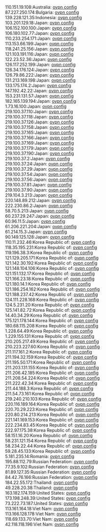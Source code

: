 110.151.19.108:Australia: [ovpn config](vpn/110_151_19_108.ovpn)  
87.227.250.174:Bulgaria: [ovpn config](vpn/87_227_250_174.ovpn)  
139.228.121.35:Indonesia: [ovpn config](vpn/139_228_121_35.ovpn)  
103.201.129.18:Japan: [ovpn config](vpn/103_201_129_18.ovpn)  
106.152.100.100:Japan: [ovpn config](vpn/106_152_100_100.ovpn)  
106.180.102.77:Japan: [ovpn config](vpn/106_180_102_77.ovpn)  
110.233.254.171:Japan: [ovpn config](vpn/110_233_254_171.ovpn)  
113.153.66.199:Japan: [ovpn config](vpn/113_153_66_199.ovpn)  
118.241.25.156:Japan: [ovpn config](vpn/118_241_25_156.ovpn)  
121.103.191.116:Japan: [ovpn config](vpn/121_103_191_116.ovpn)  
122.23.52.36:Japan: [ovpn config](vpn/122_23_52_36.ovpn)  
126.117.252.199:Japan: [ovpn config](vpn/126_117_252_199.ovpn)  
126.34.176.124:Japan: [ovpn config](vpn/126_34_176_124.ovpn)  
126.79.86.222:Japan: [ovpn config](vpn/126_79_86_222.ovpn)  
131.213.169.198:Japan: [ovpn config](vpn/131_213_169_198.ovpn)  
133.175.174.2:Japan: [ovpn config](vpn/133_175_174_2.ovpn)  
147.192.42.22:Japan: [ovpn config](vpn/147_192_42_22.ovpn)  
153.231.131.57:Japan: [ovpn config](vpn/153_231_131_57.ovpn)  
182.165.139.194:Japan: [ovpn config](vpn/182_165_139_194.ovpn)  
1.73.16.100:Japan: [ovpn config](vpn/1_73_16_100.ovpn)  
219.100.37.110:Japan: [ovpn config](vpn/219_100_37_110.ovpn)  
219.100.37.118:Japan: [ovpn config](vpn/219_100_37_118.ovpn)  
219.100.37.126:Japan: [ovpn config](vpn/219_100_37_126.ovpn)  
219.100.37.158:Japan: [ovpn config](vpn/219_100_37_158.ovpn)  
219.100.37.165:Japan: [ovpn config](vpn/219_100_37_165.ovpn)  
219.100.37.166:Japan: [ovpn config](vpn/219_100_37_166.ovpn)  
219.100.37.169:Japan: [ovpn config](vpn/219_100_37_169.ovpn)  
219.100.37.179:Japan: [ovpn config](vpn/219_100_37_179.ovpn)  
219.100.37.190:Japan: [ovpn config](vpn/219_100_37_190.ovpn)  
219.100.37.2:Japan: [ovpn config](vpn/219_100_37_2.ovpn)  
219.100.37.24:Japan: [ovpn config](vpn/219_100_37_24.ovpn)  
219.100.37.29:Japan: [ovpn config](vpn/219_100_37_29.ovpn)  
219.100.37.54:Japan: [ovpn config](vpn/219_100_37_54.ovpn)  
219.100.37.56:Japan: [ovpn config](vpn/219_100_37_56.ovpn)  
219.100.37.81:Japan: [ovpn config](vpn/219_100_37_81.ovpn)  
219.100.37.90:Japan: [ovpn config](vpn/219_100_37_90.ovpn)  
219.104.3.213:Japan: [ovpn config](vpn/219_104_3_213.ovpn)  
220.148.89.212:Japan: [ovpn config](vpn/220_148_89_212.ovpn)  
222.230.86.2:Japan: [ovpn config](vpn/222_230_86_2.ovpn)  
58.70.5.213:Japan: [ovpn config](vpn/58_70_5_213.ovpn)  
60.237.29.247:Japan: [ovpn config](vpn/60_237_29_247.ovpn)  
60.96.11.5:Japan: [ovpn config](vpn/60_96_11_5.ovpn)  
61.206.221.204:Japan: [ovpn config](vpn/61_206_221_204.ovpn)  
61.214.15.3:Japan: [ovpn config](vpn/61_214_15_3.ovpn)  
90.149.125.128:Japan: [ovpn config](vpn/90_149_125_128.ovpn)  
110.11.232.46:Korea Republic of: [ovpn config](vpn/110_11_232_46.ovpn)  
118.35.195.231:Korea Republic of: [ovpn config](vpn/118_35_195_231.ovpn)  
119.196.38.3:Korea Republic of: [ovpn config](vpn/119_196_38_3.ovpn)  
121.129.205.171:Korea Republic of: [ovpn config](vpn/121_129_205_171.ovpn)  
121.142.30.192:Korea Republic of: [ovpn config](vpn/121_142_30_192.ovpn)  
121.148.104.106:Korea Republic of: [ovpn config](vpn/121_148_104_106.ovpn)  
121.151.132.17:Korea Republic of: [ovpn config](vpn/121_151_132_17.ovpn)  
121.166.23.18:Korea Republic of: [ovpn config](vpn/121_166_23_18.ovpn)  
121.180.14.1:Korea Republic of: [ovpn config](vpn/121_180_14_1.ovpn)  
121.186.254.162:Korea Republic of: [ovpn config](vpn/121_186_254_162.ovpn)  
121.188.237.42:Korea Republic of: [ovpn config](vpn/121_188_237_42.ovpn)  
124.111.228.168:Korea Republic of: [ovpn config](vpn/124_111_228_168.ovpn)  
124.5.231.20:Korea Republic of: [ovpn config](vpn/124_5_231_20.ovpn)  
125.141.82.72:Korea Republic of: [ovpn config](vpn/125_141_82_72.ovpn)  
14.40.34.29:Korea Republic of: [ovpn config](vpn/14_40_34_29.ovpn)  
175.121.178.144:Korea Republic of: [ovpn config](vpn/175_121_178_144.ovpn)  
180.68.115.208:Korea Republic of: [ovpn config](vpn/180_68_115_208.ovpn)  
1.228.64.49:Korea Republic of: [ovpn config](vpn/1_228_64_49.ovpn)  
1.229.155.131:Korea Republic of: [ovpn config](vpn/1_229_155_131.ovpn)  
210.205.217.49:Korea Republic of: [ovpn config](vpn/210_205_217_49.ovpn)  
210.223.227.60:Korea Republic of: [ovpn config](vpn/210_223_227_60.ovpn)  
211.117.161.2:Korea Republic of: [ovpn config](vpn/211_117_161_2.ovpn)  
211.194.32.159:Korea Republic of: [ovpn config](vpn/211_194_32_159.ovpn)  
211.195.50.171:Korea Republic of: [ovpn config](vpn/211_195_50_171.ovpn)  
211.203.131.155:Korea Republic of: [ovpn config](vpn/211_203_131_155.ovpn)  
211.206.42.185:Korea Republic of: [ovpn config](vpn/211_206_42_185.ovpn)  
211.208.54.224:Korea Republic of: [ovpn config](vpn/211_208_54_224.ovpn)  
211.222.42.34:Korea Republic of: [ovpn config](vpn/211_222_42_34.ovpn)  
211.44.188.3:Korea Republic of: [ovpn config](vpn/211_44_188_3.ovpn)  
211.54.73.161:Korea Republic of: [ovpn config](vpn/211_54_73_161.ovpn)  
219.240.210.103:Korea Republic of: [ovpn config](vpn/219_240_210_103.ovpn)  
220.116.189.164:Korea Republic of: [ovpn config](vpn/220_116_189_164.ovpn)  
220.70.29.223:Korea Republic of: [ovpn config](vpn/220_70_29_223.ovpn)  
220.80.214.213:Korea Republic of: [ovpn config](vpn/220_80_214_213.ovpn)  
221.141.169.153:Korea Republic of: [ovpn config](vpn/221_141_169_153.ovpn)  
222.234.83.45:Korea Republic of: [ovpn config](vpn/222_234_83_45.ovpn)  
222.97.175.38:Korea Republic of: [ovpn config](vpn/222_97_175_38.ovpn)  
58.151.16.20:Korea Republic of: [ovpn config](vpn/58_151_16_20.ovpn)  
58.231.121.154:Korea Republic of: [ovpn config](vpn/58_231_121_154.ovpn)  
58.234.22.44:Korea Republic of: [ovpn config](vpn/58_234_22_44.ovpn)  
59.28.45.133:Korea Republic of: [ovpn config](vpn/59_28_45_133.ovpn)  
5.181.235.14:Romania: [ovpn config](vpn/5_181_235_14.ovpn)  
195.88.112.79:Russian Federation: [ovpn config](vpn/195_88_112_79.ovpn)  
77.35.9.102:Russian Federation: [ovpn config](vpn/77_35_9_102.ovpn)  
81.89.127.35:Russian Federation: [ovpn config](vpn/81_89_127_35.ovpn)  
84.42.76.166:Russian Federation: [ovpn config](vpn/84_42_76_166.ovpn)  
184.22.55.172:Thailand: [ovpn config](vpn/184_22_55_172.ovpn)  
49.228.20.38:Thailand: [ovpn config](vpn/49_228_20_38.ovpn)  
163.182.174.159:United States: [ovpn config](vpn/163_182_174_159.ovpn)  
173.198.248.39:United States: [ovpn config](vpn/173_198_248_39.ovpn)  
73.222.73.187:United States: [ovpn config](vpn/73_222_73_187.ovpn)  
113.161.164.18:Viet Nam: [ovpn config](vpn/113_161_164_18.ovpn)  
113.166.128.178:Viet Nam: [ovpn config](vpn/113_166_128_178.ovpn)  
118.69.133.70:Viet Nam: [ovpn config](vpn/118_69_133_70.ovpn)  
42.118.118.196:Viet Nam: [ovpn config](vpn/42_118_118_196.ovpn)  
